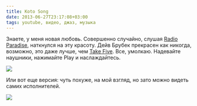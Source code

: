 ```yaml
---
title: Koto Song
date: 2013-06-27T23:17:08+03:00
tags: youtube, видео, джаз, музыка
---
```


Знаете, у меня новая любовь. Совершенно случайно, слушая [Radio Paradise](http://www.radioparadise.com/), наткнулся на эту красоту. Дейв Брубек прекрасен как никогда, возможно, это даже лучше, чем [Take Five](http://dikmax.name/post/davebrubeck). Все, умолкаю. Надевайте наушники, нажимайте Play и наслаждайтесь.

![](http://www.youtube.com/watch?v=pvB_ZNtOb4E)

Или вот еще версия: чуть похуже, на мой взгляд, но зато можно видеть самих исполнителей.

![](http://www.youtube.com/watch?v=LbdD9gPnhhM)
